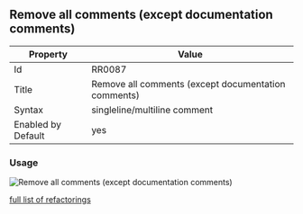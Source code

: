 ## Remove all comments \(except documentation comments\)

Property | Value
--- | ---
Id|RR0087
Title|Remove all comments \(except documentation comments\)
Syntax|singleline/multiline comment
Enabled by Default|yes

### Usage

![Remove all comments \(except documentation comments\)](../../images/refactorings/RemoveAllCommentsExceptDocumentationComments.png)

[full list of refactorings](Refactorings.md)